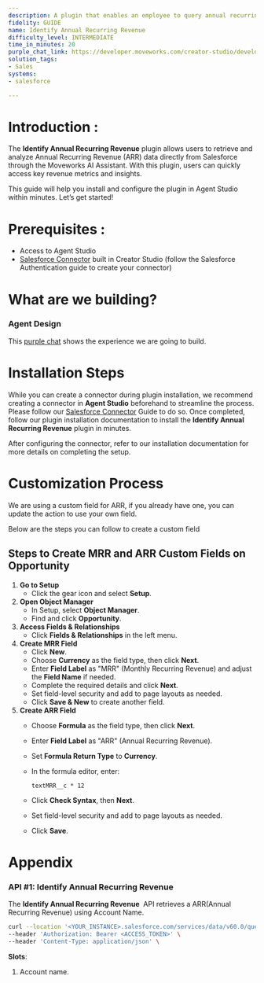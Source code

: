 ```yaml
---
description: A plugin that enables an employee to query annual recurring revenue.
fidelity: GUIDE
name: Identify Annual Recurring Revenue
difficulty_level: INTERMEDIATE 
time_in_minutes: 20
purple_chat_link: https://developer.moveworks.com/creator-studio/developer-tools/purple-chat?conversation=%7B%22startTimestamp%22%3A%2211%3A43%2BAM%22%2C%22messages%22%3A%5B%7B%22role%22%3A%22user%22%2C%22parts%22%3A%5B%7B%22richText%22%3A%22What+is+the+ARR+for+IntelliTech%3F+They%27re+at+risk+of+churn.%22%7D%5D%7D%2C%7B%22role%22%3A%22assistant%22%2C%22parts%22%3A%5B%7B%22reasoningSteps%22%3A%5B%7B%22status%22%3A%22success%22%2C%22richText%22%3A%22%3Cp%3ELooking+up+ARR+for+a+specific+customer+from+Salesforce%3C%2Fp%3E%22%7D%5D%7D%5D%7D%2C%7B%22role%22%3A%22assistant%22%2C%22parts%22%3A%5B%7B%22richText%22%3A%22%3Cp%3EHere+are+the+ARR+details+for+IntelliTech.%3Cbr%3E%5Cn%3C%2Fp%3E%22%7D%2C%7B%22richText%22%3A%22%3Cp%3E%3Cstrong%3ECustomer%3A%3C%2Fstrong%3E+IntelliTech%3Cbr%3E%5Cn%3Cstrong%3EARR%3A%3C%2Fstrong%3E+%241.2M%3Cbr%3E%5Cn%3Cstrong%3EAccount+Manager%3A%3C%2Fstrong%3E+Alex+Reed%3Cbr%3E%5Cn%3C%2Fp%3E%22%7D%2C%7B%22citations%22%3A%5B%7B%22connectorName%22%3A%22salesforce%22%2C%22citationTitle%22%3A%22IntelliTech%22%7D%5D%7D%5D%7D%5D%7D
solution_tags:
- Sales
systems:
- salesforce

---
```


# **Introduction :**

The **Identify Annual Recurring Revenue**  plugin allows users to retrieve and analyze Annual Recurring Revenue (ARR) data directly from Salesforce through the Moveworks AI Assistant. With this plugin, users can quickly access key revenue metrics and insights.

This guide will help you install and configure the plugin in Agent Studio within minutes. Let’s get started!

# **Prerequisites :**

- Access to Agent Studio
- [Salesforce Connector](https://developer.moveworks.com/marketplace/package/?id=salesforce&hist=home) built in Creator Studio (follow the Salesforce Authentication guide to create your connector)

# **What are we building?**

### **Agent Design**

This [purple chat](https://developer.moveworks.com/creator-studio/developer-tools/purple-chat?conversation=%7B%22startTimestamp%22%3A%2211%3A43%2BAM%22%2C%22messages%22%3A%5B%7B%22role%22%3A%22user%22%2C%22parts%22%3A%5B%7B%22richText%22%3A%22What+is+the+ARR+for+IntelliTech%3F+They%27re+at+risk+of+churn.%22%7D%5D%7D%2C%7B%22role%22%3A%22assistant%22%2C%22parts%22%3A%5B%7B%22reasoningSteps%22%3A%5B%7B%22status%22%3A%22success%22%2C%22richText%22%3A%22%3Cp%3ELooking+up+ARR+for+a+specific+customer+from+Salesforce%3C%2Fp%3E%22%7D%5D%7D%5D%7D%2C%7B%22role%22%3A%22assistant%22%2C%22parts%22%3A%5B%7B%22richText%22%3A%22%3Cp%3EHere+are+the+ARR+details+for+IntelliTech.%3Cbr%3E%5Cn%3C%2Fp%3E%22%7D%2C%7B%22richText%22%3A%22%3Cp%3E%3Cstrong%3ECustomer%3A%3C%2Fstrong%3E+IntelliTech%3Cbr%3E%5Cn%3Cstrong%3EARR%3A%3C%2Fstrong%3E+%241.2M%3Cbr%3E%5Cn%3Cstrong%3EAccount+Manager%3A%3C%2Fstrong%3E+Alex+Reed%3Cbr%3E%5Cn%3C%2Fp%3E%22%7D%2C%7B%22citations%22%3A%5B%7B%22connectorName%22%3A%22salesforce%22%2C%22citationTitle%22%3A%22IntelliTech%22%7D%5D%7D%5D%7D%5D%7D) shows the experience we are going to build.

# **Installation Steps**

While you can create a connector during plugin installation, we recommend creating a connector in **Agent Studio** beforehand to streamline the process. Please follow our  [Salesforce Connector](https://developer.moveworks.com/marketplace/package/?id=salesforce&hist=home) Guide to do so. Once completed, follow our plugin installation documentation to install the **Identify Annual Recurring Revenue** plugin in minutes.

After configuring the connector, refer to our installation documentation for more details on completing the setup.

# **Customization Process**

We are using a custom field for ARR, if you already have one, you can update the action to use your own field. 

Below are the steps you can follow to create a custom field 

## **Steps to Create MRR and ARR Custom Fields on Opportunity**

1. **Go to Setup**
    - Click the gear icon and select **Setup**.
2. **Open Object Manager**
    - In Setup, select **Object Manager**.
    - Find and click **Opportunity**.
3. **Access Fields & Relationships**
    - Click **Fields & Relationships** in the left menu.
4. **Create MRR Field**
    - Click **New**.
    - Choose **Currency** as the field type, then click **Next**.
    - Enter **Field Label** as "MRR" (Monthly Recurring Revenue) and adjust the **Field Name** if needed.
    - Complete the required details and click **Next**.
    - Set field-level security and add to page layouts as needed.
    - Click **Save & New** to create another field.
5. **Create ARR Field**
    - Choose **Formula** as the field type, then click **Next**.
    - Enter **Field Label** as "ARR" (Annual Recurring Revenue).
    - Set **Formula Return Type** to **Currency**.
    - In the formula editor, enter:
        
        `textMRR__c * 12`
        
    - Click **Check Syntax**, then **Next**.
    - Set field-level security and add to page layouts as needed.
    - Click **Save**.

# **Appendix**

### **API #1: Identify Annual Recurring Revenue**

The **Identify Annual Recurring Revenue**   API retrieves a ARR(Annual Recurring Revenue) using Account Name.

```bash
curl --location '<YOUR_INSTANCE>.salesforce.com/services/data/v60.0/query?q=SELECT+SUM(ARR__c)+totalARR+FROM+Opportunity+WHERE+Account.Name+like+<Account_Name>' \
--header 'Authorization: Bearer <ACCESS_TOKEN>' \
--header 'Content-Type: application/json' \

```

**Slots**:

1. Account name.